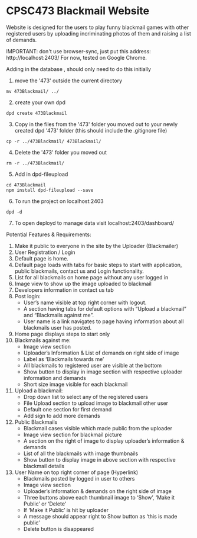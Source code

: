 # CPSC473 Blackmail Website
Website is designed for the users to play funny blackmail games with other registered users by uploading incriminating photos of them and raising a list of demands.


IMPORTANT: don't use browser-sync, just put this address: http://localhost:2403/
For now, tested on Google Chrome. 

Adding in the database , should only need to do this initially

1. move the '473' outside the current directory
```
mv 473Blackmail/ ../
```

2. create your own dpd
```
dpd create 473Blackmail
```

3. Copy in the files from the '473' folder you moved out to your newly created dpd '473' folder (this should include the .gitignore file)
```
cp -r ../473Blackmail/ 473Blackmail/
```

4. Delete the '473' folder you moved out
```
rm -r ../473Blackmail/
```

5. Add in dpd-fileupload
```
cd 473Blackmail
npm install dpd-fileupload --save
```
6. To run the project on localhost:2403
```
dpd -d
```

7. To open deployd to manage data visit localhost:2403/dashboard/



Potential Features & Requirements:
1. Make it public to everyone in the site by the Uploader (Blackmailer)
2. User Registration / Login
3. Default page is home.
4. Default page loads with tabs for basic steps to start with application, public blackmails, contact us and Login functionality.
5. List for all blackmails on home page without any user logged in
6. Image view to show up the image uploaded to blackmail
7. Developers information in contact us tab
8. Post login:
      * User’s name visible at top right corner with logout.
      * A section having tabs for default options with “Upload a blackmail” and “Blackmails against me”.
      * User name is a link navigates to page having information about all blackmails user has posted.
9. Home page displays steps to start only
10. Blackmails against me:
      * Image view section
      * Uploader’s Information & List of demands on right side of image
      * Label as ‘Blackmails towards me’
      * All blackmails to registered user are visible at the bottom
      * Show button to display in image section with respective uploader information and demands
      * Short size image visible for each blackmail
11. Upload a blackmail:
      * Drop down list to select any of the registered users
      * File Upload section to upload image to blackmail other user
      * Default one section for first demand
      * Add sign to add more demands
12. Public Blackmails
      * Blackmail cases visible which made public from the uploader
      * Image view section for blackmail picture
      * A section on the right of image to display uploader’s information & demands
      * List of all the blackmails with image thumbnails
      * Show button to display image in above section with respective blackmail details
13. User Name on top right corner of page (Hyperlink)
      * Blackmails posted by logged in user to others
      * Image view section
      * Uploader’s information & demands on the right side of image
      * Three buttons above each thumbnail image to ‘Show’, ‘Make it Public’ or ‘Delete’
      * If ‘Make it Public’ is hit by uploader
      * A message should appear right to Show button as ‘this is made public’
      * Delete button is disappeared
